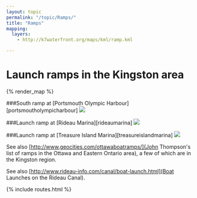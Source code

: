 ```yaml
---
layout: topic
permalink: "/topic/Ramps/"
title: "Ramps"
mapping:
  layers: 
    - http://k7waterfront.org/maps/kml/ramp.kml

---
```



<h1>Launch ramps in the Kingston area</h1>

{% render_map %}

###South ramp at [Portsmouth Olympic Harbour][portsmoutholympicharbour]
<img src="http://k7Waterfront.org/Images/POHSouthRamp.jpg">

###Launch ramp at [Rideau Marina][rideaumarina]
<img src="http://k7Waterfront.org/Images/RideauMarinaLaunchRamp.JPG" class="clear">


###Launch ramp at [Treasure Island Marina][treasureislandmarina]
<img src="http://k7Waterfront.org/Images/TreasureIslandLaunchRamp.JPG">

See also [http://www.geocities.com/ottawaboatramps/](John Thompson's list of ramps in the Ottawa and Eastern Ontario area), a few of which are in the Kingston region.

See also [http://www.rideau-info.com/canal/boat-launch.html](Boat Launches on the Rideau Canal).

{% include routes.html %}
